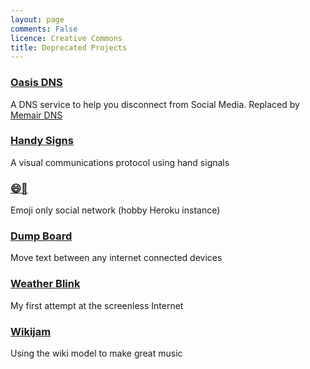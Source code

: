 ```yaml
---
layout: page
comments: False
licence: Creative Commons
title: Deprecated Projects
---
```


### [Oasis DNS](https://github.com/gregology/oasis_dns)
A DNS service to help you disconnect from Social Media. Replaced by [Memair DNS](https://memair.com/dns)

### [Handy Signs](http://handysigns.github.io/)
A visual communications protocol using hand signals

### [😄👻](http://smiley.gho.st/)
Emoji only social network (hobby Heroku instance)

### [Dump Board](https://web.archive.org/web/20130814002750/http://dumpboard.com/)
Move text between any internet connected devices

### [Weather Blink](https://github.com/gregology/WeatherBlink)
My first attempt at the screenless Internet

### [Wikijam](https://web.archive.org/web/20120425073042/http://wikijam.org/index.php/Main_Page)
Using the wiki model to make great music
